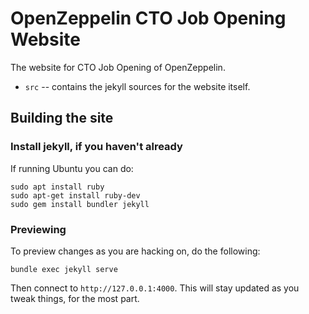 # OpenZeppelin CTO Job Opening Website

The website for CTO Job Opening of OpenZeppelin.

- `src` -- contains the jekyll sources for the website itself.

## Building the site

### Install jekyll, if you haven't already

If running Ubuntu you can do:

```
sudo apt install ruby
sudo apt-get install ruby-dev
sudo gem install bundler jekyll
```

### Previewing

To preview changes as you are hacking on, do the following:

```
bundle exec jekyll serve
```

Then connect to `http://127.0.0.1:4000`. This will stay updated as you
tweak things, for the most part.

